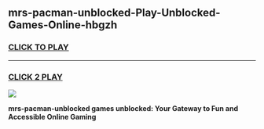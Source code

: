 
## mrs-pacman-unblocked-Play-Unblocked-Games-Online-hbgzh
<h3>
<a href="https://premium76.site?title=mrs-pacman-unblocked&ref=25A">CLICK TO PLAY</a></h3>
<hr>

<h3>
<a href="https://premium76.site?title=mrs-pacman-unblocked&ref=25A">CLICK 2 PLAY</a>
  
</h3>

<a href="https://premium76.site?title=mrs-pacman-unblocked&ref=25A"><img src="https://clearcache.store/games.png"></a>


**mrs-pacman-unblocked games unblocked: Your Gateway to Fun and Accessible Online Gaming**
